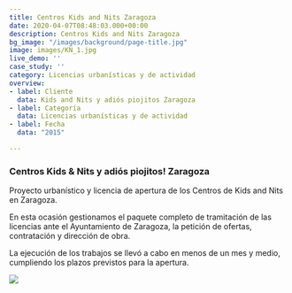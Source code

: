 ```yaml
---
title: Centros Kids and Nits Zaragoza
date: 2020-04-07T08:48:03.000+00:00
description: Centros Kids and Nits Zaragoza
bg_image: "/images/background/page-title.jpg"
image: images/KN_1.jpg
live_demo: ''
case_study: ''
category: Licencias urbanísticas y de actividad
overview:
- label: Cliente
  data: Kids and Nits y adiós piojitos Zaragoza
- label: Categoría
  data: Licencias urbanísticas y de actividad
- label: Fecha
  data: "2015"

---
```

### Centros Kids & Nits y adiós piojitos! Zaragoza

Proyecto urbanístico y licencia de apertura de los Centros de Kids and Nits en Zaragoza.

En esta ocasión gestionamos el paquete completo de tramitación de las licencias ante el Ayuntamiento de Zaragoza, la petición de ofertas, contratación y dirección de obra.

La ejecución de los trabajos se llevó a cabo en menos de un mes y medio, cumpliendo los plazos previstos para la apertura.

![](/images/KN_2.jpg)
